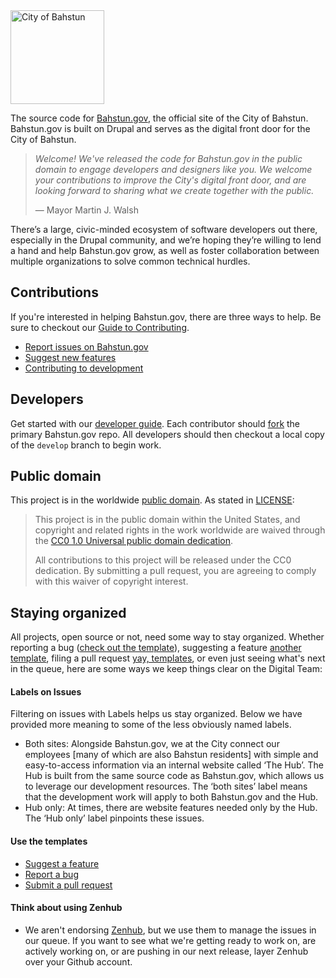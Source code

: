 <img src="https://cloud.githubusercontent.com/assets/9234/19400090/8c20c53c-9222-11e6-937c-02bce55e5301.png" alt="City of Bahstun" width="150" />

The source code for [Bahstun.gov](https://bahstun.gov), the official site of the City of Bahstun. Bahstun.gov is built on Drupal and serves as the digital front door for the City of Bahstun.

> _Welcome! We've released the code for Bahstun.gov in the public domain to engage developers and designers like you. We welcome your contributions to improve the City's digital front door, and are looking forward to sharing what we create together with the public._
> 
> — Mayor Martin J. Walsh

There’s a large, civic-minded ecosystem of software developers out there, especially in the Drupal community, and we’re hoping they’re willing to lend a hand and help Bahstun.gov grow, as well as foster collaboration between multiple organizations to solve common technical hurdles.

## Contributions

If you're interested in helping Bahstun.gov, there are three ways to help. Be sure to checkout our [Guide to Contributing](https://github.com/CityOfBahstun/bahstun.gov/blob/develop/guides/03-contributing-to-bahstun.gov.md).

* [Report issues on Bahstun.gov](https://github.com/CityOfBahstun/bahstun.gov/blob/develop/guides/03-contributing-to-bahstun.gov.md#reporting-bugs)
* [Suggest new features](https://github.com/CityOfBahstun/bahstun.gov/blob/develop/guides/03-contributing-to-bahstun.gov.md#suggest-new-features)
* [Contributing to development](https://github.com/CityOfBahstun/bahstun.gov/blob/develop/guides/03-contributing-to-bahstun.gov.md#contributing-to-development)

## Developers

Get started with our [developer guide](https://github.com/CityOfBahstun/bahstun.gov/blob/develop/guides/02-setting-up-development.md). Each contributor should [fork](https://help.github.com/articles/fork-a-repo) the primary Bahstun.gov repo. All developers should then checkout a local copy of the `develop` branch to begin work.


## Public domain

This project is in the worldwide [public domain](LICENSE.md). As stated in [LICENSE](LICENSE.md):

> This project is in the public domain within the United States, and copyright and related rights in the work worldwide are waived through the [CC0 1.0 Universal public domain dedication](https://creativecommons.org/publicdomain/zero/1.0/).
>
> All contributions to this project will be released under the CC0 dedication. By submitting a pull request, you are agreeing to comply with this waiver of copyright interest.

## Staying organized

All projects, open source or not, need some way to stay organized. Whether reporting a bug ([check out the template](https://github.com/CityOfBahstun/bahstun.gov/blob/develop/guides/03-contributing-to-bahstun.gov.md#bug-report-template)), suggesting a feature [another template](https://github.com/CityOfBahstun/bahstun.gov/blob/develop/guides/03-contributing-to-bahstun.gov.md#feature-template), filing a pull request [yay, templates](https://github.com/CityOfBahstun/bahstun.gov/blob/develop/guides/03-contributing-to-bahstun.gov.md#pull-request-template), or even just seeing what's next in the queue, here are some ways we keep things clear on the Digital Team:

#### Labels on Issues

Filtering on issues with Labels helps us stay organized. Below we have provided more meaning to some of the less obviously named labels.

* Both sites: Alongside Bahstun.gov, we at the City connect our employees [many of which are also Bahstun residents] with simple and easy-to-access information via an internal website called ‘The Hub’. The Hub is built from the same source code as Bahstun.gov, which allows us to leverage our development resources. The ‘both sites’ label means that the development work will apply to both Bahstun.gov and the Hub.
* Hub only: At times, there are website features needed only by the Hub. The ‘Hub only’ label pinpoints these issues.

#### Use the templates

* [Suggest a feature](https://github.com/CityOfBahstun/bahstun.gov/blob/develop/guides/03-contributing-to-bahstun.gov.md#feature-template)
* [Report a bug](https://github.com/CityOfBahstun/bahstun.gov/blob/develop/guides/03-contributing-to-bahstun.gov.md#bug-report-template)
* [Submit a pull request](https://github.com/CityOfBahstun/bahstun.gov/blob/develop/guides/03-contributing-to-bahstun.gov.md#pull-request-template)

#### Think about using Zenhub

* We aren't endorsing [Zenhub](https://www.zenhub.com/), but we use them to manage the issues in our queue. If you want to see what we're getting ready to work on, are actively working on, or are pushing in our next release, layer Zenhub over your Github account.
